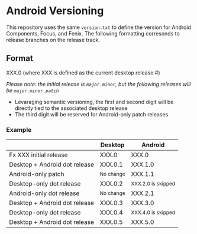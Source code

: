 # Android Versioning

This repository uses the same `version.txt` to define the version for Android Components, Focus, and Fenix. The following formatting corresonds to release branches 
on the release track.

## Format

XXX.0 (where XXX is defined as the current desktop release #)

*Please note: the initial release is `major.minor`, but the following releases will be `major.minor.patch`*

* Levaraging semantic versioning, the first and second digit will be directly tied to the associated desktop release 
* The third digit will be reserved for Android-only patch releases

### Example
|                                | Desktop               | Android                        |
| ------------------------------ | --------------------- | ------------------------------ |
| Fx XXX initial release         | XXX.0                 | XXX.0                          |
| Desktop + Android dot release  | XXX.0.1               | XXX.1.0                        |
| Android-only patch             | <sub>No change</sub>  | XXX.1.1                        |
| Desktop-only dot release       | XXX.0.2               | <sub>XXX.2.0 is skipped </sub> |
| Android-only dot release       | <sub>No change </sub> | XXX.2.1                        |
| Desktop + Android dot release  | XXX.0.3               | XXX.3.0                        |
| Desktop-only dot release       | XXX.0.4               | <sub>XXX.4.0 is skipped </sub> |
| Desktop + Android dot release  | XXX.0.5               | XXX.5.0                        |

